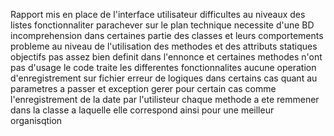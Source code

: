 Rapport 
mis en place de l'interface utilisateur
difficultes au niveaux des listes
fonctionnaliter parachever sur le plan technique
necessite d'une BD
incomprehension dans certaines partie des  classes et leurs comportements
probleme au niveau de l'utilisation des methodes et des attributs statiques
objectifs pas assez bien definit dans l'ennonce et certaines methodes n'ont pas d'usage
le code traite les differentes fonctionnalites
aucune operation d'enregistrement sur fichier
erreur de logiques dans certains cas quant au parametres a passer et exception gerer pour certain cas comme l'enregistrement de la date par l'utilisteur 
chaque methode a ete remmener dans la classe a laquelle elle correspond ainsi pour une meilleur organisqtion 
